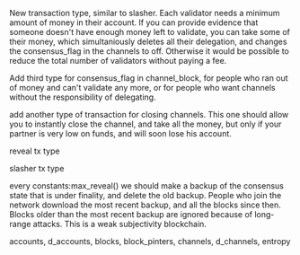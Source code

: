New transaction type, similar to slasher.
Each validator needs a minimum amount of money in their account.
If you can provide evidence that someone doesn't have enough money left to validate, you can take some of their money, which simultaniously deletes all their delegation, and changes the consensus_flag in the channels to off.
Otherwise it would be possible to reduce the total number of validators without paying a fee.

Add third type for consensus_flag in channel_block, for people who ran out of money and can't validate any more, or for people who want channels without the responsibility of delegating.

add another type of transaction for closing channels. This one should allow you to instantly close the channel, and take all the money, but only if your partner is very low on funds, and will soon lose his account.

reveal tx type

slasher tx type


every constants:max_reveal() we should make a backup of the consensus state that is under finality, and delete the old backup.
People who join the network download the most recent backup, and all the blocks since then. Blocks older than the most recent backup are ignored because of long-range attacks. This is a weak subjectivity blockchain.

accounts, d_accounts, blocks, block_pinters, channels, d_channels, entropy